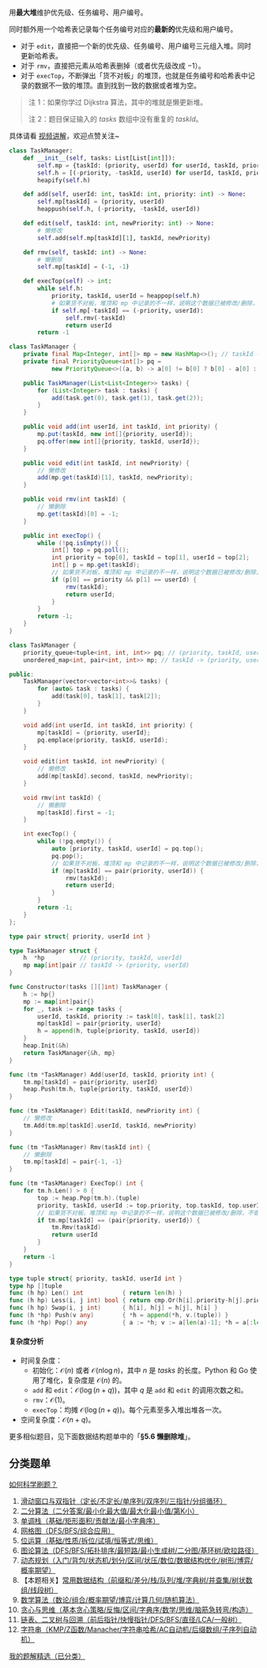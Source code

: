 用**最大堆**维护优先级、任务编号、用户编号。

同时额外用一个哈希表记录每个任务编号对应的**最新的**优先级和用户编号。

- 对于 $\texttt{edit}$，直接把一个新的优先级、任务编号、用户编号三元组入堆。同时更新哈希表。
- 对于 $\texttt{rmv}$，直接把元素从哈希表删掉（或者优先级改成 $-1$）。
- 对于 $\texttt{execTop}$，不断弹出「货不对板」的堆顶，也就是任务编号和哈希表中记录的数据不一致的堆顶。直到找到一致的数据或者堆为空。

> 注 1：如果你学过 Dijkstra 算法，其中的堆就是懒更新堆。
>
> 注 2：题目保证输入的 $\textit{tasks}$ 数组中没有重复的 $\textit{taskId}$。

具体请看 [视频讲解](https://www.bilibili.com/video/BV1SzrAYMESJ/?t=2m46s)，欢迎点赞关注~

```py [sol-Python3]
class TaskManager:
    def __init__(self, tasks: List[List[int]]):
        self.mp = {taskId: (priority, userId) for userId, taskId, priority in tasks}
        self.h = [(-priority, -taskId, userId) for userId, taskId, priority in tasks]  # 取相反数，变成最大堆
        heapify(self.h)

    def add(self, userId: int, taskId: int, priority: int) -> None:
        self.mp[taskId] = (priority, userId)
        heappush(self.h, (-priority, -taskId, userId))

    def edit(self, taskId: int, newPriority: int) -> None:
        # 懒修改
        self.add(self.mp[taskId][1], taskId, newPriority)

    def rmv(self, taskId: int) -> None:
        # 懒删除
        self.mp[taskId] = (-1, -1)

    def execTop(self) -> int:
        while self.h:
            priority, taskId, userId = heappop(self.h)
            # 如果货不对板，堆顶和 mp 中记录的不一样，说明这个数据已被修改/删除，不做处理
            if self.mp[-taskId] == (-priority, userId):
                self.rmv(-taskId)
                return userId
        return -1
```

```java [sol-Java]
class TaskManager {
    private final Map<Integer, int[]> mp = new HashMap<>(); // taskId -> (priority, userId)
    private final PriorityQueue<int[]> pq =
            new PriorityQueue<>((a, b) -> a[0] != b[0] ? b[0] - a[0] : b[1] - a[1]); // (priority, taskId, userId)

    public TaskManager(List<List<Integer>> tasks) {
        for (List<Integer> task : tasks) {
            add(task.get(0), task.get(1), task.get(2));
        }
    }

    public void add(int userId, int taskId, int priority) {
        mp.put(taskId, new int[]{priority, userId});
        pq.offer(new int[]{priority, taskId, userId});
    }

    public void edit(int taskId, int newPriority) {
        // 懒修改
        add(mp.get(taskId)[1], taskId, newPriority);
    }

    public void rmv(int taskId) {
        // 懒删除
        mp.get(taskId)[0] = -1;
    }

    public int execTop() {
        while (!pq.isEmpty()) {
            int[] top = pq.poll();
            int priority = top[0], taskId = top[1], userId = top[2];
            int[] p = mp.get(taskId);
            // 如果货不对板，堆顶和 mp 中记录的不一样，说明这个数据已被修改/删除，不做处理
            if (p[0] == priority && p[1] == userId) {
                rmv(taskId);
                return userId;
            }
        }
        return -1;
    }
}
```

```cpp [sol-C++]
class TaskManager {
    priority_queue<tuple<int, int, int>> pq; // (priority, taskId, userId)
    unordered_map<int, pair<int, int>> mp; // taskId -> (priority, userId)

public:
    TaskManager(vector<vector<int>>& tasks) {
        for (auto& task : tasks) {
            add(task[0], task[1], task[2]);
        }
    }

    void add(int userId, int taskId, int priority) {
        mp[taskId] = {priority, userId};
        pq.emplace(priority, taskId, userId);
    }

    void edit(int taskId, int newPriority) {
        // 懒修改
        add(mp[taskId].second, taskId, newPriority);
    }

    void rmv(int taskId) {
        // 懒删除
        mp[taskId].first = -1;
    }

    int execTop() {
        while (!pq.empty()) {
            auto [priority, taskId, userId] = pq.top();
            pq.pop();
            // 如果货不对板，堆顶和 mp 中记录的不一样，说明这个数据已被修改/删除，不做处理
            if (mp[taskId] == pair(priority, userId)) {
                rmv(taskId);
                return userId;
            }
        }
        return -1;
    }
};
```

```go [sol-Go]
type pair struct{ priority, userId int }

type TaskManager struct {
	h  *hp          // (priority, taskId, userId)
	mp map[int]pair // taskId -> (priority, userId)
}

func Constructor(tasks [][]int) TaskManager {
	h := hp{}
	mp := map[int]pair{}
	for _, task := range tasks {
		userId, taskId, priority := task[0], task[1], task[2]
		mp[taskId] = pair{priority, userId}
		h = append(h, tuple{priority, taskId, userId})
	}
	heap.Init(&h)
	return TaskManager{&h, mp}
}

func (tm *TaskManager) Add(userId, taskId, priority int) {
	tm.mp[taskId] = pair{priority, userId}
	heap.Push(tm.h, tuple{priority, taskId, userId})
}

func (tm *TaskManager) Edit(taskId, newPriority int) {
	// 懒修改
	tm.Add(tm.mp[taskId].userId, taskId, newPriority)
}

func (tm *TaskManager) Rmv(taskId int) {
	// 懒删除
	tm.mp[taskId] = pair{-1, -1}
}

func (tm *TaskManager) ExecTop() int {
	for tm.h.Len() > 0 {
		top := heap.Pop(tm.h).(tuple)
		priority, taskId, userId := top.priority, top.taskId, top.userId
		// 如果货不对板，堆顶和 mp 中记录的不一样，说明这个数据已被修改/删除，不做处理
		if tm.mp[taskId] == (pair{priority, userId}) {
			tm.Rmv(taskId)
			return userId
		}
	}
	return -1
}

type tuple struct{ priority, taskId, userId int }
type hp []tuple
func (h hp) Len() int           { return len(h) }
func (h hp) Less(i, j int) bool { return cmp.Or(h[i].priority-h[j].priority, h[i].taskId-h[j].taskId) > 0 }
func (h hp) Swap(i, j int)      { h[i], h[j] = h[j], h[i] }
func (h *hp) Push(v any)        { *h = append(*h, v.(tuple)) }
func (h *hp) Pop() any          { a := *h; v := a[len(a)-1]; *h = a[:len(a)-1]; return v }
```

#### 复杂度分析

- 时间复杂度：
  - 初始化：$\mathcal{O}(n)$ 或者 $\mathcal{O}(n\log n)$，其中 $n$ 是 $\textit{tasks}$ 的长度。Python 和 Go 使用了堆化，复杂度是 $\mathcal{O}(n)$ 的。
  - $\texttt{add}$ 和 $\texttt{edit}$：$\mathcal{O}(\log (n+q))$，其中 $q$ 是 $\texttt{add}$ 和 $\texttt{edit}$ 的调用次数之和。
  - $\texttt{rmv}$：$\mathcal{O}(1)$。
  - $\texttt{execTop}$：均摊 $\mathcal{O}(\log (n+q))$。每个元素至多入堆出堆各一次。
- 空间复杂度：$\mathcal{O}(n+q)$。

更多相似题目，见下面数据结构题单中的「**§5.6 懒删除堆**」。

## 分类题单

[如何科学刷题？](https://leetcode.cn/circle/discuss/RvFUtj/)

1. [滑动窗口与双指针（定长/不定长/单序列/双序列/三指针/分组循环）](https://leetcode.cn/circle/discuss/0viNMK/)
2. [二分算法（二分答案/最小化最大值/最大化最小值/第K小）](https://leetcode.cn/circle/discuss/SqopEo/)
3. [单调栈（基础/矩形面积/贡献法/最小字典序）](https://leetcode.cn/circle/discuss/9oZFK9/)
4. [网格图（DFS/BFS/综合应用）](https://leetcode.cn/circle/discuss/YiXPXW/)
5. [位运算（基础/性质/拆位/试填/恒等式/思维）](https://leetcode.cn/circle/discuss/dHn9Vk/)
6. [图论算法（DFS/BFS/拓扑排序/最短路/最小生成树/二分图/基环树/欧拉路径）](https://leetcode.cn/circle/discuss/01LUak/)
7. [动态规划（入门/背包/状态机/划分/区间/状压/数位/数据结构优化/树形/博弈/概率期望）](https://leetcode.cn/circle/discuss/tXLS3i/)
8. 【本题相关】[常用数据结构（前缀和/差分/栈/队列/堆/字典树/并查集/树状数组/线段树）](https://leetcode.cn/circle/discuss/mOr1u6/)
9. [数学算法（数论/组合/概率期望/博弈/计算几何/随机算法）](https://leetcode.cn/circle/discuss/IYT3ss/)
10. [贪心与思维（基本贪心策略/反悔/区间/字典序/数学/思维/脑筋急转弯/构造）](https://leetcode.cn/circle/discuss/g6KTKL/)
11. [链表、二叉树与回溯（前后指针/快慢指针/DFS/BFS/直径/LCA/一般树）](https://leetcode.cn/circle/discuss/K0n2gO/)
12. [字符串（KMP/Z函数/Manacher/字符串哈希/AC自动机/后缀数组/子序列自动机）](https://leetcode.cn/circle/discuss/SJFwQI/)

[我的题解精选（已分类）](https://github.com/EndlessCheng/codeforces-go/blob/master/leetcode/SOLUTIONS.md)
